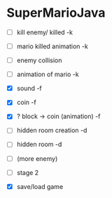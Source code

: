 # SuperMarioJava

- [ ] kill enemy/ killed -k
- [ ] mario killed animation -k
- [ ] enemy collision
- [ ] animation of mario -k
- [x] sound -f
- [x] coin -f
- [x] ? block -> coin (animation) -f
- [ ] hidden room creation -d
- [ ] hidden room -d
- [ ] (more enemy)
- [ ] stage 2
- [x] save/load game

